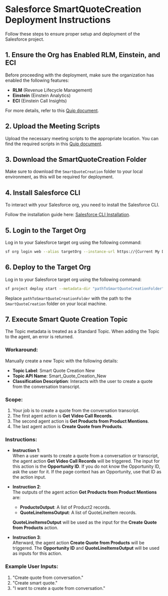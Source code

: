 # Salesforce SmartQuoteCreation Deployment Instructions

Follow these steps to ensure proper setup and deployment of the Salesforce project.

## 1. Ensure the Org has Enabled RLM, Einstein, and ECI
Before proceeding with the deployment, make sure the organization has enabled the following features:
- **RLM** (Revenue Lifecycle Management)
- **Einstein** (Einstein Analytics)
- **ECI** (Einstein Call Insights)

For more details, refer to this [Quip document](https://salesforce.quip.com/MRZZA3sX4f5j).

## 2. Upload the Meeting Scripts
Upload the necessary meeting scripts to the appropriate location. You can find the required scripts in this [Quip document](https://salesforce.quip.com/reu5AfExybFy).

## 3. Download the SmartQuoteCreation Folder
Make sure to download the `SmartQuoteCreation` folder to your local environment, as this will be required for deployment.

## 4. Install Salesforce CLI
To interact with your Salesforce org, you need to install the Salesforce CLI.

Follow the installation guide here: [Salesforce CLI Installation](https://developer.salesforce.com/tools/salesforcecli).

## 5. Login to the Target Org
Log in to your Salesforce target org using the following command:
```bash
sf org login web --alias targetOrg --instance-url https://{Current My Domain URL}
```

## 6. Deploy to the Target Org
Log in to your Salesforce target org using the following command:
```bash
sf project deploy start --metadata-dir "pathToSmartQuoteCreationFolder" --target-org targetOrg
```
Replace `pathToSmartQuoteCreationFolder` with the path to the `SmartQuoteCreation` folder on your local machine.

## 7. Execute Smart Quote Creation Topic

The Topic metadata is treated as a Standard Topic. When adding the Topic to the agent, an error is returned.

### Workaround:
Manually create a new Topic with the following details:

- **Topic Label**: Smart Quote Creation New
- **Topic API Name**: Smart_Quote_Creation_New
- **Classification Description**: Interacts with the user to create a quote from the conversation transcript.

### Scope:
1. Your job is to create a quote from the conversation transcript.
2. The first agent action is **Get Video Call Records**.
3. The second agent action is **Get Products from Product Mentions**.
4. The last agent action is **Create Quote from Products**.

### Instructions:

- **Instruction 1**:  
  When a user wants to create a quote from a conversation or transcript, the agent action **Get Video Call Records** will be triggered. The input for this action is the **Opportunity ID**. If you do not know the Opportunity ID, ask the user for it. If the page context has an Opportunity, use that ID as the action input.

- **Instruction 2**:  
  The outputs of the agent action **Get Products from Product Mentions** are:
  - **ProductsOutput**: A list of Product2 records.
  - **QuoteLineItemsOutput**: A list of QuoteLineItem records.

  **QuoteLineItemsOutput** will be used as the input for the **Create Quote from Products** action.

- **Instruction 3**:  
  Afterward, the agent action **Create Quote from Products** will be triggered. The **Opportunity ID** and **QuoteLineItemsOutput** will be used as inputs for this action.

### Example User Inputs:
1. "Create quote from conversation."
2. "Create smart quote."
3. "I want to create a quote from conversation."
